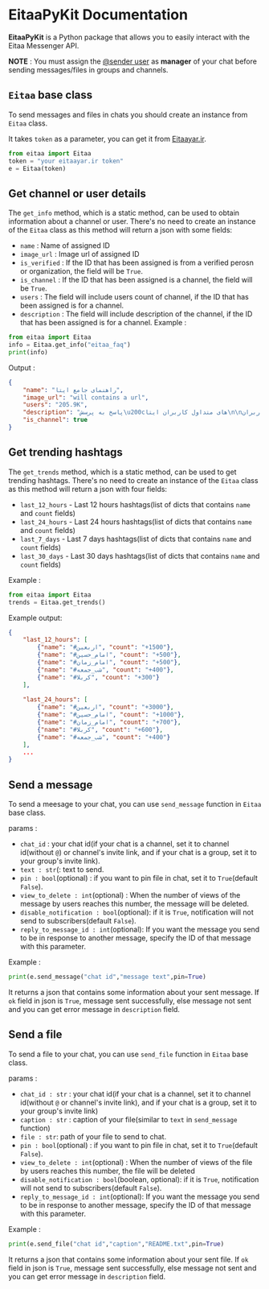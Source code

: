 # EitaaPyKit Documentation
**EitaaPyKit** is a Python package that allows you to easily interact with the Eitaa Messenger API.

**NOTE** : You must assign the [@sender user](https://eitaa.com/sender) as **manager** of your chat before sending messages/files in groups and channels. 

## `Eitaa` base class
To send messages and files in chats you should create an instance from `Eitaa` class.

It takes `token` as a parameter, you can get it from [Eitaayar.ir](https://eitaayar.ir/).

```py
from eitaa import Eitaa
token = "your eitaayar.ir token"
e = Eitaa(token)
```

## Get channel or user details
The `get_info` method, which is a static method, can be used to obtain information about a channel or user. There's no need to create an instance of the `Eitaa` class as this method will return a json with some fields:
- `name` : Name of assigned ID
- `image_url` : Image url of assigned ID
- `is_verified` : If the ID that has been assigned is from a verified perosn or organization, the field will be `True`. 
- `is_channel` : If the ID that has been assigned is a channel, the field will be `True`.
- `users` : The field will include users count of channel, if the ID that has been assigned is for a channel. 
- `description` : The field will include description of the channel, if the ID that has been assigned is for a channel. 
Example :
```py
from eitaa import Eitaa
info = Eitaa.get_info("eitaa_faq")
print(info)
```

Output :
```json
{
    "name": "راهنمای جامع ایتا", 
    "image_url": "will contains a url", 
    "users": "205.9K", 
    "description": "پاسخ به پرسش\u200cهای متداول کاربران ایتا\n\nپشتیبانی کاربران:\n@support\n\nکانال اطلاع\u200cرسانی رسمی:\n@eitaa\n\nوبسایت رسمی برنامه:\nhttps://eitaa.com", "is_verified": true,
    "is_channel": true
}
```

## Get trending hashtags
The `get_trends` method, which is a static method, can be used to get trending hashtags. There's no need to create an instance of the `Eitaa` class as this method will return a json with four fields:

- `last_12_hours` - Last 12 hours hashtags(list of dicts that contains `name` and `count` fields)
- `last_24_hours` - Last 24 hours hashtags(list of dicts that contains `name` and `count` fields)
- `last_7_days` - Last 7 days hashtags(list of dicts that contains `name` and `count` fields)
- `last_30_days` - Last 30 days hashtags(list of dicts that contains `name` and `count` fields)

Example :
```py
from eitaa import Eitaa
trends = Eitaa.get_trends()
```

Example output:
```json
{
    "last_12_hours": [
        {"name": "#اربعین", "count": "+1500"}, 
        {"name": "#امام_حسین", "count": "+500"}, 
        {"name": "#امام_زمان", "count": "+500"}, 
        {"name": "#شب_جمعه", "count": "+400"}, 
        {"name": "#کربلا", "count": "+300"}
    ], 
    
    "last_24_hours": [
        {"name": "#اربعین", "count": "+3000"}, 
        {"name": "#امام_حسین", "count": "+1000"}, 
        {"name": "#امام_زمان", "count": "+700"}, 
        {"name": "#کربلا", "count": "+600"}, 
        {"name": "#شب_جمعه", "count": "+400"}
    ],
    ...
}
```

## Send a message
To send a meesage to your chat, you can use `send_message` function in `Eitaa` base class.

params :
- `chat_id` : your chat id(if your chat is a channel, set it to channel id(without `@`) or channel's invite link, and if your chat is a group, set it to your group's invite link).
- `text : str`(: text to send.
- `pin : bool`(optional) : if you want to pin file in chat, set it to `True`(default `False`).
- `view_to_delete : int`(optional) : When the number of views of the message by users reaches this number, the message will be deleted.
- `disable_notification : bool`(optional): if it is `True`, notification will not send to subscribers(default `False`).
- `reply_to_message_id : int`(optional): If you want the message you send to be in response to another message, specify the ID of that message with this parameter.

Example :
```py
print(e.send_message("chat id","message text",pin=True)
```

It returns a json that contains some information about your sent message.
If `ok` field in json is `True`, message sent successfully, else message not sent and you can get error message in `description` field.

## Send a file
To send a file to your chat, you can use `send_file` function in `Eitaa` base class.

params :
- `chat_id : str` : your chat id(if your chat is a channel, set it to channel id(without `@` or channel's invite link), and if your chat is a group, set it to your group's invite link)
- `caption : str` : caption of your file(similar to `text` in `send_message` function)
- `file : str`: path of your file to send to chat.
- `pin : bool`(optional) : if you want to pin file in chat, set it to `True`(default `False`).
- `view_to_delete : int`(optional) : When the number of views of the file by users reaches this number, the file will be deleted
- `disable_notification : bool`(boolean, optional): if it is `True`, notification will not send to subscribers(default `False`).
- `reply_to_message_id : int`(optional): If you want the message you send to be in response to another message, specify the ID of that message with this parameter.

Example :
```py
print(e.send_file("chat id","caption","README.txt",pin=True)
```

It returns a json that contains some information about your sent file.
If `ok` field in json is `True`, message sent successfully, else message not sent and you can get error message in `description` field.